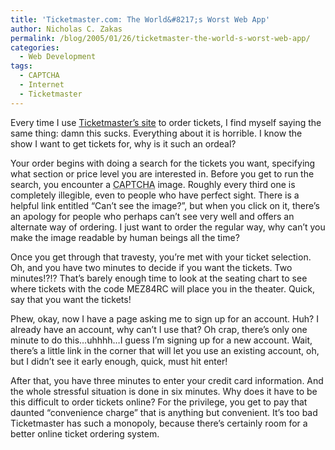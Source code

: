 ```yaml
---
title: 'Ticketmaster.com: The World&#8217;s Worst Web App'
author: Nicholas C. Zakas
permalink: /blog/2005/01/26/ticketmaster-the-world-s-worst-web-app/
categories:
  - Web Development
tags:
  - CAPTCHA
  - Internet
  - Ticketmaster
---
```

Every time I use <a title="Ticketmaster" rel="external" href="http://www.ticketmaster.com">Ticketmaster&#8217;s site</a> to order tickets, I find myself saying the same thing: damn this sucks. Everything about it is horrible. I know the show I want to get tickets for, why is it such an ordeal?

Your order begins with doing a search for the tickets you want, specifying what section or price level you are interested in. Before you get to run the search, you encounter a <acronym title="Completely Automated Public Turing test to tell Computers and Humans Apart">CAPTCHA</acronym> image. Roughly every third one is completely illegible, even to people who have perfect sight. There is a helpful link entitled &#8220;Can&#8217;t see the image?&#8221;, but when you click on it, there&#8217;s an apology for people who perhaps can&#8217;t see very well and offers an alternate way of ordering. I just want to order the regular way, why can&#8217;t you make the image readable by human beings all the time?

Once you get through that travesty, you&#8217;re met with your ticket selection. Oh, and you have two minutes to decide if you want the tickets. Two minutes!?!? That&#8217;s barely enough time to look at the seating chart to see where tickets with the code MEZ84RC will place you in the theater. Quick, say that you want the tickets!

Phew, okay, now I have a page asking me to sign up for an account. Huh? I already have an account, why can&#8217;t I use that? Oh crap, there&#8217;s only one minute to do this&#8230;uhhhh&#8230;I guess I&#8217;m signing up for a new account. Wait, there&#8217;s a little link in the corner that will let you use an existing account, oh, but I didn&#8217;t see it early enough, quick, must hit enter!

After that, you have three minutes to enter your credit card information. And the whole stressful situation is done in six minutes. Why does it have to be this difficult to order tickets online? For the privilege, you get to pay that daunted &#8220;convenience charge&#8221; that is anything but convenient. It&#8217;s too bad Ticketmaster has such a monopoly, because there&#8217;s certainly room for a better online ticket ordering system.
